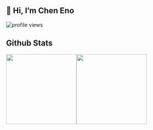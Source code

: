 ## 👋 Hi, I’m Chen Eno

![profile views](https://komarev.com/ghpvc/?username=cheneno&style=for-the-badge)

## Github Stats

<div style="display: flex;" align="center">
    <img src="https://github-readme-stats.vercel.app/api?username=cheneno&layout=compact&count_private=true&show_icons=true&theme=github_dark
&hide_border=true" style="height: 192px;"/>
    <img src="https://github-readme-stats.vercel.app/api/top-langs?username=cheneno&layout=compact&count_private=true&theme=github_dark&hide_
border=true&langs_count=8" style="height: 192px;" />
</div>
